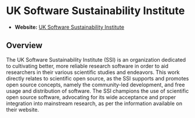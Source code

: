 # UK Software Sustainability Institute

- **Website:** [UK Software Sustainability Institute](https://www.software.ac.uk/)

## Overview

The UK Software Sustainability Institute (SSI) is an organization dedicated to cultivating better, more reliable research software in order to aid researchers in their various scientific studies and endeavors. This work directly relates to scientific open source, as the SSI supports and promotes open source concepts, namely the community-led development, and free usage and distribution of software. The SSI champions the use of scientific open source software, advocating for its wide acceptance and proper integration into mainstream research, as per the information available on their website.
